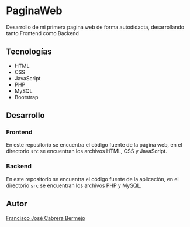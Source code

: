 # PaginaWeb
Desarrollo de mi primera pagina web de forma autodidacta, desarrollando tanto Frontend como Backend


## Tecnologías

- HTML
- CSS
- JavaScript
- PHP
- MySQL
- Bootstrap

## Desarrollo

### Frontend

En este repositorio se encuentra el código fuente de la página web, en el directorio `src` se encuentran los archivos HTML, CSS y JavaScript.

### Backend

En este repositorio se encuentra el código fuente de la aplicación, en el directorio `src` se encuentran los archivos PHP y MySQL.

## Autor

[Francisco José Cabrera Bermejo](https://github.com/franciscoJCabrera)

